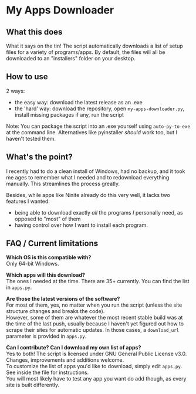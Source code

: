 # My Apps Downloader

## What this does

What it says on the tin! The script automatically downloads a list of setup files for a variety of programs/apps.
By default, the files will all be downloaded to an "installers" folder on your desktop.

## How to use

2 ways:
* the easy way: download the latest release as an .exe
* the 'hard' way: download the repository, open `my-apps-downloader.py`, install missing packages if any, run the script

Note: You can package the script into an .exe yourself using `auto-py-to-exe` at the command line. Alternatives like pyinstaller _should_ work too, but I haven't tested them.

## What's the point?

I recently had to do a clean install of Windows, had no backup, and it took me ages to remember what I needed and to redownload everything manually. This streamlines the process greatly.

Besides, while apps like Ninite already do this very well, it lacks two features I wanted:
- being able to download exactly _all_ the programs _I_ personally need, as opposed to "most" of them
- having control over how I want to install each program.



## FAQ / Current limitations

**Which OS is this compatible with?**  
Only 64-bit Windows.

**Which apps will this download?**  
The ones I needed at the time. There are 35+ currently. You can find the list in `apps.py`.

**Are those the latest versions of the software?**  
For most of them, yes, no matter when you run the script (unless the site structure changes and breaks the code).  
However, some of them are whatever the most recent stable build was at the time of the last push, usually because I haven't yet figured out how to scrape their sites for automatic updates. In those cases, a `download_url` parameter is provided in `apps.py`.

**Can I contribute? Can I download my own list of apps?**  
Yes to both! The script is licensed under GNU General Public License v3.0. Changes, improvements and additions welcome.   
To customize the list of apps you'd like to download, simply edit `apps.py`. See inside the file for instructions.  
You will most likely have to test any app you want do add though, as every site is built differently.
